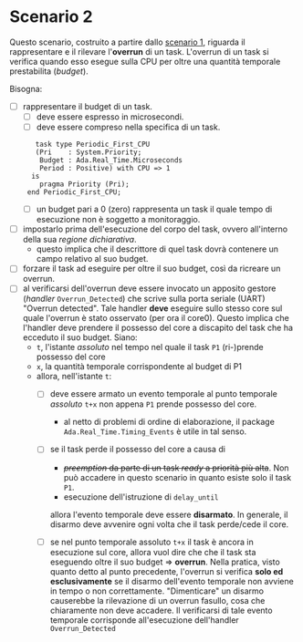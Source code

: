 # Scenario 2

Questo scenario, costruito a partire dallo [scenario 1](../scenario_1/scenario_1.html), riguarda il rappresentare e il rilevare l'**overrun** di un task.
L'overrun di un task si verifica quando esso esegue sulla CPU per oltre una quantità temporale prestabilita (*budget*).

Bisogna:

- [ ] rappresentare il budget di un task. 
  - [ ] deve essere espresso in microsecondi.
  - [ ] deve essere compreso nella specifica di un task.
  ```
     task type Periodic_First_CPU
     (Pri    : System.Priority;
      Budget : Ada.Real_Time.Microseconds
      Period : Positive) with CPU => 1
    is
      pragma Priority (Pri);
   end Periodic_First_CPU;
  ```
  - [ ] un budget pari a $0$ (zero) rappresenta un task il quale tempo di esecuzione non è soggetto a monitoraggio.
- [ ] impostarlo prima dell'esecuzione del corpo del task, ovvero all'interno della sua *regione dichiarativa*.
  - questo implica che il descrittore di quel task dovrà contenere un campo relativo al suo budget. 
- [ ] forzare il task ad eseguire per oltre il suo budget, così da ricreare un overrun.
- [ ] al verificarsi dell'overrun deve essere invocato un apposito gestore (*handler* `Overrun_Detected`) che scrive sulla porta seriale (UART) "Overrun detected". Tale handler **deve** eseguire sullo stesso core sul quale l'overrun è stato osservato (per ora il core0). Questo implica che l'handler deve prendere il possesso del core a discapito del task che ha ecceduto il suo budget. Siano:
  -   `t`, l'istante *assoluto* nel tempo nel quale il task `P1` (ri-)prende possesso del core
  -   `x`, la quantità temporale corrispondente al budget di P1
  -   allora, nell'istante `t`:
      - [ ] deve essere armato un evento temporale al punto temporale *assoluto* `t+x` non appena `P1` prende possesso del core.
        -  al netto di problemi di ordine di elaborazione, il package `Ada.Real_Time.Timing_Events` è utile in tal senso.
      - [ ] se il task perde il possesso del core a causa di
        -  ~~*preemption* da parte di un task *ready* a priorità più alta~~. Non può accadere in questo scenario in quanto esiste solo il task `P1`.
        -  esecuzione dell'istruzione di `delay_until`
        
        allora l'evento temporale deve essere **disarmato**. In generale, il disarmo deve avvenire ogni volta che il task perde/cede il core.

      - [ ] se nel punto temporale assoluto `t+x` il task è ancora in esecuzione sul core, allora vuol dire che che il task sta eseguendo oltre il suo budget => **overrun**. Nella pratica, visto quanto detto al punto precedente, l'overrun si verifica **solo ed esclusivamente** se il disarmo dell'evento temporale non avviene in tempo o non correttamente. "Dimenticare" un disarmo causerebbe la rilevazione di un overrun fasullo, cosa che chiaramente non deve accadere.  Il verificarsi di tale evento temporale corrisponde all'esecuzione dell'handler `Overrun_Detected`
